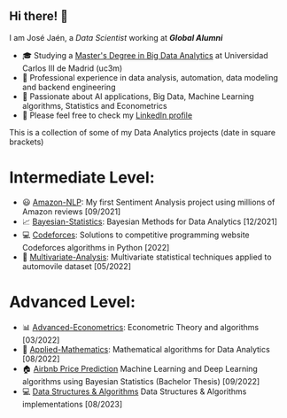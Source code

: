 ## Hi there! 👋

I am José Jaén, a *Data Scientist* working at ***Global Alumni***

- :mortar_board: Studying a [Master's Degree in Big Data Analytics](https://www.uc3m.es/master/big-data-analytics#curriculum) at Universidad Carlos III de Madrid (uc3m)
- 🔭 Professional experience in data analysis, automation, data modeling and backend engineering
- 🤔 Passionate about AI applications, Big Data, Machine Learning algorithms, Statistics and Econometrics
- 💬 Please feel free to check my [LinkedIn profile](https://www.linkedin.com/in/jose-jaen/)

This is a collection of some of my Data Analytics projects (date in square brackets)

# Intermediate Level:

- :smiley: [Amazon-NLP](https://github.com/jose-jaen/Amazon-NLP): My first Sentiment Analysis project using millions of Amazon reviews [09/2021]
- :chart_with_upwards_trend: [Bayesian-Statistics](https://github.com/jose-jaen/Bayesian-Statistics): Bayesian Methods for Data Analytics [12/2021]
- :computer: [Codeforces](https://github.com/jose-jaen/Codeforces): Solutions to competitive programming website Codeforces algorithms in Python [2022]
- :car: [Multivariate-Analysis](https://github.com/jose-jaen/Multivariate-Analysis): Multivariate statistical techniques applied to automovile dataset [05/2022]


# Advanced Level:

- :bar_chart: [Advanced-Econometrics](https://github.com/jose-jaen/Advanced-Econometrics): Econometric Theory and algorithms [03/2022]
- :triangular_ruler: [Applied-Mathematics](https://github.com/jose-jaen/Applied-Mathematics): Mathematical algorithms for Data Analytics [08/2022]
- :house: [Airbnb Price Prediction](https://github.com/jose-jaen/Airbnb) Machine Learning and Deep Learning algorithms using Bayesian Statistics (Bachelor Thesis) [09/2022]
- :computer: [Data Structures & Algorithms](https://github.com/jose-jaen/Data-Structures-Algorithms) Data Structures & Algorithms implementations [08/2023]
